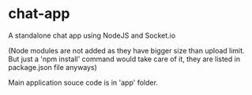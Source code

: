 # chat-app
A standalone chat app using NodeJS and Socket.io

(Node modules are not added as they have bigger size than upload limit. But just a 'npm install' command would take care of it, they are listed in package.json file anyways)

Main application souce code is in 'app' folder.
